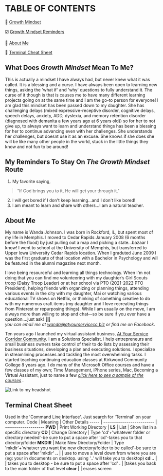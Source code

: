 # TABLE OF CONTENTS
:brain:  [Growth Mindset](https://github.com/atyourservicecc/reading-notes#what-does-growth-mindset-mean-to-me)

:ballot_box_with_check:  [Growth Mindset Reminders](https://github.com/atyourservicecc/reading-notes#my-reminders-to-stay-on-the-growth-mindset-route)

:wave:  [About Me](https://github.com/atyourservicecc/reading-notes#about-me)

:open_book:  [Terminal Cheat Sheet](https://github.com/atyourservicecc/reading-notes#terminal-cheat-sheet)

## What Does _Growth Mindset_ Mean To Me?
This is actually a mindset I have always had, but never knew what it was called. It is a blessing and a curse. I have always been open to learning new things, asking the 'what if' and 'why' questions to fully understand it. The curse of it though is that is causes me to have many different learning projects going on at the same time and I am the go-to person for everyone! I am glad this mindset has been passed down to my daughter. She has challenging delays (mixed expressive-receptive disorder, cognitive delays, speech delays, anxiety, ADD, dyslexia, and memory retention disorder (diagnosed with demanita a few years ago at 6 years old)) so for her to not give up, to always want to learn and understand things has been a blessing for her to continue advancing even with her challenges. She understands her challenges, but doesnt use it as an excuse. She knows if she does she will be like many other people in the world, stuck in the little things they know and not fun to be around!

## My Reminders To Stay On _The Growth Mindset_ Route
1. My favorite saying, 
> "If God brings you to it, He will get your through it."
2. I will get bored if I don't keep learning...and I don't like bored!
3. I am meant to learn and share with others...I am a natural teacher.

## About Me
My name is Wanda Johnson. I was born in Rockford, IL, but spent most of my life in Memphis. I moved to Cedar Rapids January 2008 (6 months before the flood) by just pulling out a map and picking a state...bazaar I know! I went to school at the University of Memphis, but transferred to Upper Iowa University Cedar Rapids location. When I graduted June 2009 I was the first graduate of that location with a Bachelor in Psychology and will be featured in the alumni magazine next month. 

I love being resourceful and learning all things technology. When I'm not doing that you can find me volunteering with my daughter’s Girl Scouts troop (Daisy Troop Leader) or at her school via PTO (2021-2022 PTO President), helping friends with organizing or planning things, attending various events in the city with my daughter, Mai or watching various educational TV shows on Netflix, or thinking of something creative to do with my numerous craft items (my daughter and I love recreating things from Pinterest or repurposing things). While I am usually on the move, I am always more than willing to stop and chat—so be sure if you ever have a question....just ask! :raising_hand_woman:  
_you can email me at wanda@atyourservicecc.biz or find me on Facebook_.

Ten years ago I launched my virtual assistant business, [At Your Service Corridor Community](https://atyourservicecorridorcommunity.com). I am a Solutions Specialist. I help entrepreneurs and small business owners take control of their to do lists by assessing their business situations, developing a plan and executing solutions. I specialize in streamlining processes and tackling the most overwhelming tasks. I started teaching continuing education classes at Kirkwood Community College 8 years ago. I do many of the Microsoft Office courses and have a few classes of my own; Time Management, iPhone series, Mac, Becoming a Virtual Assistant, just to name a few _[click here to see a sample of the courses](https://drive.google.com/file/d/1EqzMeS3rYPQKBM761AMee36oJojuIHLF/view?usp=sharing)_ .

![Link to my headshot](https://drive.google.com/file/d/1rb3cT5E4Tms36Hlq6_IbP2UyqRbPNFr8/view?usp=sharing)

## Terminal Cheat Sheet 
Used in the 'Command Line Interface'. Just search for 'Terminal' on your computer.
Code | Meaning  | Other Details
----- | -------------------------- | --------------------
**PWD** | Print Working Directory |
**LS** | List | Show list in a specific directory
**CD** | Change Directory | Type 'cd'+'whatever folder or directory needed'-be sure to put a space after 'cd'-takes you to that directory/folder
**MKDIR** | Make New Directory/Folder | Type 'mkdir'+'whatver you want the new directory/folder to be called'-be sure to put a space after 'mkdir'
**..** | | use to move a level down from where you are (eg: your in documents on desktop. using '..' will take you to desktop)
**cd ..** |  | takes you to desktop - be sure to put a space after 'cd'
**.** | |takes you back to the main folder of that level
**clear** |  | erases screen

